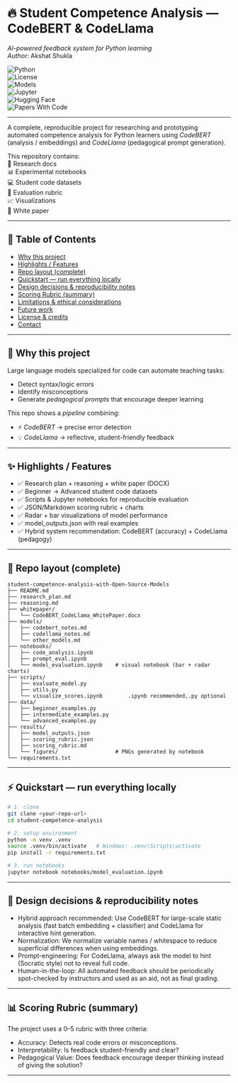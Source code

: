 ﻿# 🔥 Student Competence Analysis — CodeBERT & CodeLlama  
*AI-powered feedback system for Python learning*  
*Author:* Akshat Shukla  

![Python](https://img.shields.io/badge/Python-3.10+-blue?style=for-the-badge&logo=python)  
![License](https://img.shields.io/badge/License-MIT-red?style=for-the-badge)  
![Models](https://img.shields.io/badge/Models-CodeBERT%20%7C%20CodeLlama-orange?style=for-the-badge)  
![Jupyter](https://img.shields.io/badge/Notebook-Jupyter-orange?style=for-the-badge&logo=jupyter)  
![Hugging Face](https://img.shields.io/badge/🤗-HuggingFace-yellow?style=for-the-badge)  
![Papers With Code](https://img.shields.io/badge/Papers%20With%20Code-Research-green?style=for-the-badge&logo=paperswithcode)  

---

A complete, reproducible project for researching and prototyping automated competence analysis for Python learners using *CodeBERT* (analysis / embeddings) and *CodeLlama* (pedagogical prompt generation).  

This repository contains:  
📄 Research docs  
📊 Experimental notebooks  
💻 Student code datasets  
📑 Evaluation rubric  
📈 Visualizations  
📃 White paper  

---

## 📖 Table of Contents
- [Why this project](#why-this-project)  
- [Highlights / Features](#highlights--features)  
- [Repo layout (complete)](#repo-layout-complete)  
- [Quickstart — run everything locally](#quickstart--run-everything-locally)  
- [Design decisions & reproducibility notes](#design-decisions)  
- [Scoring Rubric (summary)](#scoring-rubric-summary)  
- [Limitations & ethical considerations](#limitations--ethical-considerations)  
- [Future work](#future-work)  
- [License & credits](#license--credits)  
- [Contact](#contact)  

---

## 🚀 Why this project
Large language models specialized for code can automate teaching tasks:  
- Detect syntax/logic errors  
- Identify misconceptions  
- Generate *pedagogical prompts* that encourage deeper learning  

This repo shows a *pipeline* combining:  
- ⚡ *CodeBERT* → precise error detection  
- 💡 *CodeLlama* → reflective, student-friendly feedback  

---

## ✨ Highlights / Features
- ✅ Research plan + reasoning + white paper (DOCX)  
- ✅ Beginner → Advanced student code datasets  
- ✅ Scripts & Jupyter notebooks for reproducible evaluation  
- ✅ JSON/Markdown scoring rubric + charts  
- ✅ Radar + bar visualizations of model performance  
- ✅ model_outputs.json with real examples  
- ✅ Hybrid system recommendation: CodeBERT (accuracy) + CodeLlama (pedagogy)  

---

## 📂 Repo layout (complete)

```text
student-competence-analysis-with-Open-Source-Models
├── README.md                      
├── research_plan.md
├── reasoning.md
├── whitepaper/
│   └── CodeBERT_CodeLlama_WhitePaper.docx
├── models/
│   ├── codebert_notes.md
│   ├── codellama_notes.md
│   └── other_models.md
├── notebooks/
│   ├── code_analysis.ipynb
│   ├── prompt_eval.ipynb
│   └── model_evaluation.ipynb    # visual notebook (bar + radar charts)
├── scripts/
│   ├── evaluate_model.py
│   ├── utils.py
│   └── visualize_scores.ipynb        .ipynb recommended,.py optional
├── data/
│   ├── beginner_examples.py
│   ├── intermediate_examples.py
│   └── advanced_examples.py
├── results/
│   ├── model_outputs.json
│   ├── scoring_rubric.json
│   ├── scoring_rubric.md
│   └── figures/                  # PNGs generated by notebook
└── requirements.txt
```
---

## ⚡ Quickstart — run everything locally
```bash
# 1. clone
git clone <your-repo-url>
cd student-competence-analysis

# 2. setup environment
python -m venv .venv
source .venv/bin/activate   # Windows: .venv\Scripts\activate
pip install -r requirements.txt

# 3. run notebooks
jupyter notebook notebooks/model_evaluation.ipynb
```
---

## 📑 Design decisions & reproducibility notes

- Hybrid approach recommended: Use CodeBERT for large-scale static analysis (fast batch embedding + classifier) and CodeLlama for interactive hint generation.
- Normalization: We normalize variable names / whitespace to reduce superficial differences when using embeddings.
- Prompt-engineering: For CodeLlama, always ask the model to hint (Socratic style) not to reveal full code. 
- Human-in-the-loop: All automated feedback should be periodically spot-checked by instructors and used as an aid, not as final grading.



---

## 📊 Scoring Rubric (summary)
The project uses a 0–5 rubric with three criteria:

- Accuracy: Detects real code errors or misconceptions.
- Interpretability: Is feedback student-friendly and clear?
- Pedagogical Value: Does feedback encourage deeper thinking instead of giving the solution?



---





